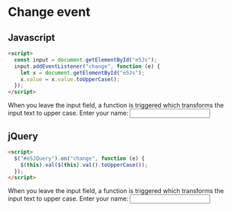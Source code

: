 # Change event

## Javascript

```html
<script>
  const input = document.getElementById("e5Js");
  input.addEventListener("change", function (e) {
    let x = document.getElementById("e5Js");
    x.value = x.value.toUpperCase();
  });
</script>
```

When you leave the input field, a function is triggered which transforms the input text to upper case.
Enter your name: <input type="text" id="e5Js">

## jQuery

```html
<script>
  $("#e5JQuery").on("change", function (e) {
    $(this).val($(this).val().toUpperCase());
  });
</script>
```

When you leave the input field, a function is triggered which transforms the input text to upper case.
Enter your name: <input type="text" id="e5JQuery">
